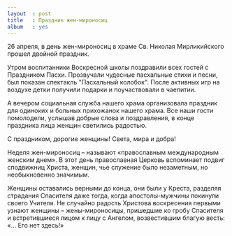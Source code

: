 ```yaml
---
layout  : post
title   : Праздник жен-мироносиц
album   : yes
---
```


26 апреля, в день жен-мироносиц в храме Св. Николая Мирликийского прошел двойной праздник. 

Утром воспитанники Воскресной школы поздравили всех гостей с Праздником Пасхи. Прозвучали чудесные пасхальные стихи и песни, был показан спектакль "Пасхальный колобок". После активных игр на воздухе детки получили подарки и поучаствовали в чаепитии.

А вечером социальная служба нашего храма организовала праздник для одиноких и больных прихожанок нашего храма. Все наши гости помолодели, услышав добрые слова и поздравления, в конце праздника лица женщин светились радостью.

С праздником, дорогие женщины! Света, мира и добра!

Неделя жен-мироносиц – называют «православным международным женским днем». В этот день православная Церковь вспоминает подвиг сподвижниц Христа, женщин, чье служение было незаметным, но необыкновенно значимым.

Женщины оставались верными до конца, они были у Креста, разделяя страдания Спасителя даже тогда, когда апостолы-мужчины покинули своего Учителя. Не случайно радость Христова воскресения первыми узнают женщины – жены-мироносицы, пришедшие ко гробу Спасителя и встретившиеся лицом к лицу с Ангелом, возвестившим благую весть: «… Его нет здесь!»
